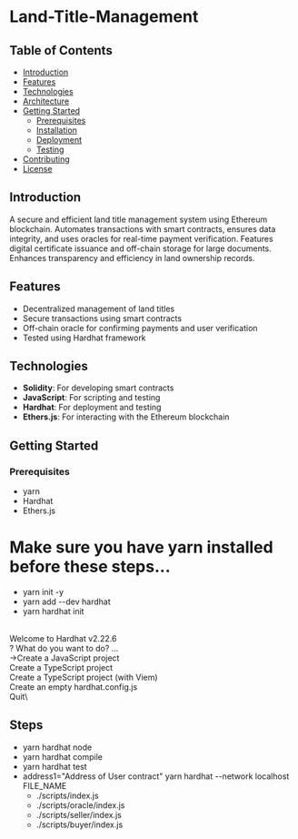 # Land-Title-Management

## Table of Contents

- [Introduction](#introduction)
- [Features](#features)
- [Technologies](#technologies)
- [Architecture](#architecture)
- [Getting Started](#getting-started)
  - [Prerequisites](#prerequisites)
  - [Installation](#installation)
  - [Deployment](#deployment)
  - [Testing](#testing)
- [Contributing](#contributing)
- [License](#license)


## Introduction
A secure and efficient land title management system using Ethereum blockchain. Automates transactions with smart contracts, ensures data integrity, and uses oracles for real-time payment verification. Features digital certificate issuance and off-chain storage for large documents. Enhances transparency and efficiency in land ownership records.

## Features

- Decentralized management of land titles
- Secure transactions using smart contracts
- Off-chain oracle for confirming payments and user verification
- Tested using Hardhat framework

## Technologies

- **Solidity**: For developing smart contracts
- **JavaScript**: For scripting and testing
- **Hardhat**: For deployment and testing
- **Ethers.js**: For interacting with the Ethereum blockchain
<!-- - **Test Node**: Hardhat test node -->

## Getting Started

### Prerequisites

- yarn
- Hardhat
- Ethers.js

<!-- ## Steps to work locally

* clone the repo
* work on the files
* commit changes locally
* push to the repo using git push -->

# Make sure you have yarn installed before these steps...

* yarn init -y
* yarn add --dev hardhat
* yarn hardhat init

\
Welcome to Hardhat v2.22.6\
? What do you want to do? …\
->Create a JavaScript project\
Create a TypeScript project\
Create a TypeScript project (with Viem)\
Create an empty hardhat.config.js\
  Quit\

## Steps
- yarn hardhat node
- yarn hardhat compile 
- yarn hardhat test 
- address1="Address of User contract" yarn hardhat --network localhost FILE_NAME
  * ./scripts/index.js
  * ./scripts/oracle/index.js
  * ./scripts/seller/index.js
  * ./scripts/buyer/index.js
<!-- Has to be run in this order -->